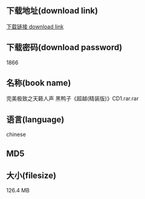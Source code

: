 ## 下载地址(download link)
[下载链接 download link](https://voluble-croquembouche-d321dc.netlify.app/?s=%E5%AE%8C%E7%BE%8E%E6%9E%81%E8%87%B4%E4%B9%8B%E5%A4%A9%E7%B1%81%E4%BA%BA%E5%A3%B0+%E9%BB%91%E9%B8%AD%E5%AD%90%E3%80%8A%E8%B6%85%E8%B6%8A%28%E7%B2%BE%E8%A3%85%E7%89%88%29%E3%80%8BCD1.rar)

## 下载密码(download password)
1866

## 名称(book name)
完美极致之天籁人声 黑鸭子《超越(精装版)》CD1.rar.rar

## 语言(language)
chinese

## MD5


## 大小(filesize)
126.4 MB
